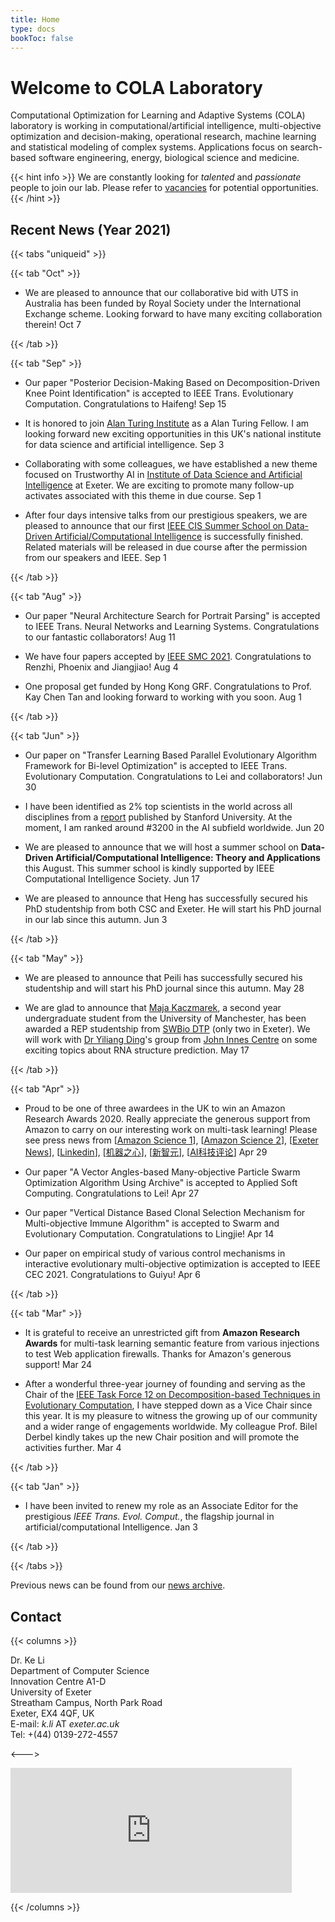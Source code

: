 ```yaml
---
title: Home
type: docs
bookToc: false
---
```


# Welcome to COLA Laboratory

<link rel="stylesheet" href="/academicons/academicons-1.9.0/css/academicons.min.css"/>
<link rel="stylesheet" href="https://maxcdn.bootstrapcdn.com/font-awesome/4.4.0/css/font-awesome.min.css"/>

<script src='https://kit.fontawesome.com/a076d05399.js' crossorigin='anonymous'></script>
<script src="https://kit.fontawesome.com/yourcode.js" crossorigin="anonymous"></script>
<link rel="stylesheet" href="https://fonts.googleapis.com/icon?family=Material+Icons"/>
<link rel="stylesheet" href="https://cdnjs.cloudflare.com/ajax/libs/font-awesome/4.7.0/css/font-awesome.min.css"/>

Computational Optimization for Learning and Adaptive Systems (COLA) laboratory is working in computational/artificial intelligence, multi-objective optimization and decision-making, operational research, machine learning and statistical modeling of complex systems. Applications focus on search-based software engineering, energy, biological science and medicine.

{{< hint info >}}
We are constantly looking for _talented_ and _passionate_ people to join our lab. Please refer to [vacancies](/docs/home/vacancies) for potential opportunities.<br>
{{< /hint >}}

## <i class='fa fa-twitch' style='font-size:19px'></i> Recent News (Year 2021)

{{< tabs "uniqueid" >}}

{{< tab "Oct" >}}

* We are pleased to announce that our collaborative bid with UTS in Australia has been funded by Royal Society under the International Exchange scheme. Looking forward to have many exciting collaboration therein! <i class='fa fa-calendar' style='font-size:19px'></i> Oct 7

{{< /tab >}}

{{< tab "Sep" >}}

* Our paper "Posterior Decision-Making Based on Decomposition-Driven Knee Point Identification" is accepted to IEEE Trans. Evolutionary Computation. Congratulations to Haifeng! <i class='fa fa-calendar' style='font-size:19px'></i> Sep 15

* It is honored to join [Alan Turing Institute](https://www.turing.ac.uk/) as a Alan Turing Fellow. I am looking forward new exciting opportunities in this UK's national institute for data science and artificial intelligence. <i class='fa fa-calendar' style='font-size:19px'></i> Sep 3 

* Collaborating with some colleagues, we have established a new theme focused on Trustworthy AI in [Institute of Data Science and Artificial Intelligence](https://www.exeter.ac.uk/idsai/) at Exeter. We are exciting to promote many follow-up activates associated with this theme in due course. <i class='fa fa-calendar' style='font-size:19px'></i> Sep 1 

* After four days intensive talks from our prestigious speakers, we are pleased to announce that our first [IEEE CIS Summer School on Data-Driven Artificial/Computational Intelligence](https://sites.google.com/view/ss-ddaci/home) is successfully finished. Related materials will be released in due course after the permission from our speakers and IEEE. <i class='fa fa-calendar' style='font-size:19px'></i> Sep 1 

{{< /tab >}}

{{< tab "Aug" >}}

* Our paper "Neural Architecture Search for Portrait Parsing" is accepted to IEEE Trans. Neural Networks and Learning Systems. Congratulations to our fantastic collaborators! <i class='fa fa-calendar' style='font-size:19px'></i> Aug 11

* We have four papers accepted by [IEEE SMC 2021](http://ieeesmc2021.org/). Congratulations to Renzhi, Phoenix and Jiangjiao! <i class='fa fa-calendar' style='font-size:19px'></i> Aug 4

* One proposal get funded by Hong Kong GRF. Congratulations to Prof. Kay Chen Tan and looking forward to working with you soon. <i class='fa fa-calendar' style='font-size:19px'></i> Aug 1

{{< /tab >}}

{{< tab "Jun" >}}

* Our paper on "Transfer Learning Based Parallel Evolutionary Algorithm Framework for Bi-level Optimization" is accepted to IEEE Trans. Evolutionary Computation. Congratulations to Lei and collaborators! <i class='fa fa-calendar' style='font-size:19px'></i> Jun 30 

* I have been identified as 2% top scientists in the world across all disciplines from a [report](https://journals.plos.org/plosbiology/article?id=10.1371/journal.pbio.3000918) published by Stanford University. At the moment, I am ranked around #3200 in the AI subfield worldwide. <i class='fa fa-calendar' style='font-size:19px'></i> Jun 20 

* We are pleased to announce that we will host a summer school on **Data-Driven Artificial/Computational Intelligence: Theory and Applications** this August. This summer school is kindly supported by IEEE Computational Intelligence Society. <i class='fa fa-calendar' style='font-size:19px'></i> Jun 17 

* We are pleased to announce that Heng has successfully secured his PhD studentship from both CSC and Exeter. He will start his PhD journal in our lab since this autumn. <i class='fa fa-calendar' style='font-size:19px'></i> Jun 3 

{{< /tab >}}

{{< tab "May" >}}

* We are pleased to announce that Peili has successfully secured his studentship and will start his PhD journal since this autumn. <i class='fa fa-calendar' style='font-size:19px'></i> May 28 

* We are glad to announce that [Maja Kaczmarek](https://www.linkedin.com/in/maja-kaczmarek-7417b9162/?originalSubdomain=uk), a second year undergraduate student from the University of Manchester, has been awarded a REP studentship from [SWBio DTP](https://www.swbio.ac.uk/) (only two in Exeter). We will work with [Dr Yiliang Ding](https://www.jic.ac.uk/people/yilliang-ding/)'s group from [John Innes Centre](https://www.jic.ac.uk/) on some exciting topics about RNA structure prediction. <i class='fa fa-calendar' style='font-size:19px'></i> May 17 

{{< /tab >}}

{{< tab "Apr" >}}

* Proud to be one of three awardees in the UK to win an Amazon Research Awards 2020. Really appreciate the generous support from Amazon to carry on our interesting work on multi-task learning! Please see press news from [[Amazon Science 1](https://www.amazon.science/research-awards/recipients?f0=2020&s=0&p=6)], [[Amazon Science 2](https://www.amazon.science/research-awards/program-updates/2020-amazon-research-awards-recipients-announced)], [[Exeter News](https://www.exeter.ac.uk/news/homepage/title_856639_en.html)], [[Linkedin](https://www.linkedin.com/posts/ke-li-29423226_2020-amazon-research-awards-recipients-announced-activity-6793534729615503360-TcSw)], [[机器之心](https://mp.weixin.qq.com/s/YVPddE6WN2PcozUnOjyboA)], [[新智元](https://mp.weixin.qq.com/s/DyzEjrcuQ9oa-nQ_7j2fbA)], [[AI科技评论](https://mp.weixin.qq.com/s/pAVRbZxEy_-wpRBGTXaPLw)] <i class='fa fa-calendar' style='font-size:19px'></i> Apr 29

* Our paper "A Vector Angles-based Many-objective Particle Swarm Optimization Algorithm Using Archive" is accepted to Applied Soft Computing. Congratulations to Lei! <i class='fa fa-calendar' style='font-size:19px'></i> Apr 27

* Our paper "Vertical Distance Based Clonal Selection Mechanism for Multi-objective Immune Algorithm" is accepted to Swarm and Evolutionary Computation. Congratulations to Lingjie! <i class='fa fa-calendar' style='font-size:19px'></i> Apr 14

* Our paper on empirical study of various control mechanisms in interactive evolutionary multi-objective optimization is accepted to IEEE CEC 2021. Congratulations to Guiyu! <i class='fa fa-calendar' style='font-size:19px'></i> Apr 6

{{< /tab >}}

{{< tab "Mar" >}}

* It is grateful to receive an unrestricted gift from **Amazon Research Awards** for multi-task learning semantic feature from various injections to test Web application firewalls. Thanks for Amazon's generous support! <i class='fa fa-calendar' style='font-size:19px'></i> Mar 24


* After a wonderful three-year journey of founding and serving as the Chair of the [IEEE Task Force 12 on Decomposition-based Techniques in Evolutionary Computation](/docs/misc/dtec), I have stepped down as a Vice Chair since this year. It is my pleasure to witness the growing up of our community and a wider range of engagements worldwide. My colleague Prof. Bilel Derbel kindly takes up the new Chair position and will promote the activities further. <i class='fa fa-calendar' style='font-size:19px'></i> Mar 4

{{< /tab >}}

{{< tab "Jan" >}}

* I have been invited to renew my role as an Associate Editor for the prestigious _IEEE Trans. Evol. Comput._, the flagship journal in artificial/computational Intelligence. <i class='fa fa-calendar' style='font-size:19px'></i> Jan 3

{{< /tab >}}

{{< /tabs >}}

<i class='fa fa-archive' style='font-size:19px'></i> Previous news can be found from our [news archive](/docs/home/news).

## <i class='fa fa-address-card' style='font-size:20px'></i> Contact
{{< columns >}}

Dr. Ke Li<br>
Department of Computer Science<br>
Innovation Centre A1-D<br>
University of Exeter<br>
Streatham Campus, North Park Road<br>
Exeter, EX4 4QF, UK<br>
<i class='fa fa-envelope' style='font-size:15px'></i> E-mail: _k.li_ AT _exeter.ac.uk_<br>
<i class='fa fa-phone-square' style='font-size:16px'></i> Tel: +(44) 0139-272-4557

<--->

<iframe src="https://www.google.com/maps/embed?pb=!1m18!1m12!1m3!1d2525.0014985924795!2d-3.5331215842581605!3d50.73846107951612!2m3!1f0!2f0!3f0!3m2!1i1024!2i768!4f13.1!3m3!1m2!1s0x486da4436e4494cb%3A0x1c62c9fa168f33ac!2sInnovation%20Centre%2C%20Rennes%20Dr%2C%20Exeter%20EX4%204RN!5e0!3m2!1sen!2suk!4v1605568402719!5m2!1sen!2suk" width="450" height="200" frameborder="0" style="border:0;" allowfullscreen="" aria-hidden="false" tabindex="0"></iframe>

{{< /columns >}}
